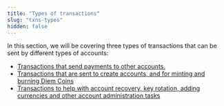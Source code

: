 ```yaml
---
title: "Types of transactions"
slug: "txns-types"
hidden: false
---
```

In this section, we will be covering three types of transactions that can be sent by different types of accounts:

* [Transactions that send payments to other accounts.](/docs/transactions/txns-types/txns-send-payment)
* [Transactions that are sent to create accounts, and for minting and burning Diem Coins](/docs/transactions/txns-types/txns-create-accounts-mint)
* [Transactions to help with account recovery, key rotation, adding currencies and other account administration tasks](/docs/transactions/txns-types/txns-manage-accounts)
